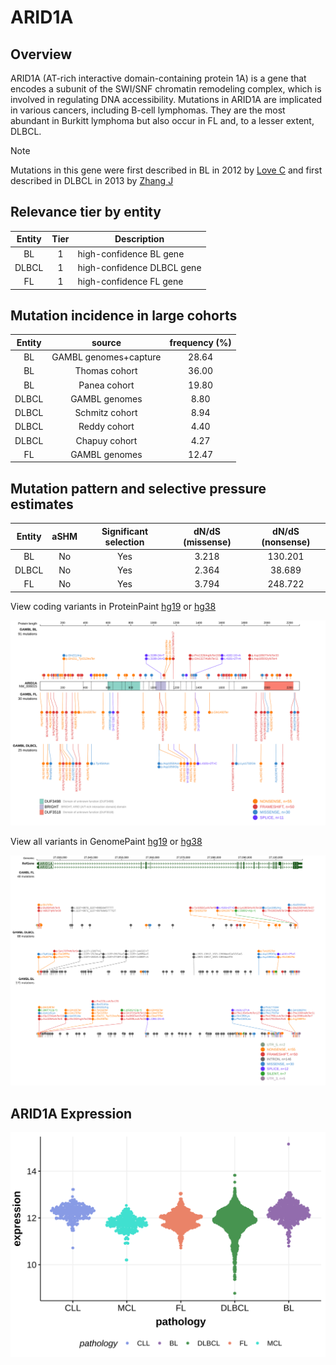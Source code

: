# ARID1A

## Overview
ARID1A (AT-rich interactive domain-containing protein 1A) is a gene that encodes a subunit of the SWI/SNF chromatin remodeling complex, which is involved in regulating DNA accessibility. Mutations in ARID1A are implicated in various cancers, including B-cell lymphomas. They are the most abundant in Burkitt lymphoma but also occur in FL and, to a lesser extent, DLBCL. 

> [!NOTE]
> Mutations in this gene were first described in BL in 2012 by [Love C](https://pubmed.ncbi.nlm.nih.gov/23143597) and first described in DLBCL in 2013 by [Zhang J](https://pubmed.ncbi.nlm.nih.gov/23292937)

## Relevance tier by entity

|Entity|Tier|Description               |
|:------:|:----:|--------------------------|
|BL    |1   |high-confidence BL gene   |
|DLBCL |1   |high-confidence DLBCL gene|
|FL    |1   |high-confidence FL gene   |
## Mutation incidence in large cohorts

|Entity|source               |frequency (%)|
|:------:|:---------------------:|:-------------:|
|BL    |GAMBL genomes+capture|28.64        |
|BL    |Thomas cohort        |36.00        |
|BL    |Panea cohort         |19.80        |
|DLBCL |GAMBL genomes        | 8.80        |
|DLBCL |Schmitz cohort       | 8.94        |
|DLBCL |Reddy cohort         | 4.40        |
|DLBCL |Chapuy cohort        | 4.27        |
|FL    |GAMBL genomes        |12.47        |

## Mutation pattern and selective pressure estimates

|Entity|aSHM|Significant selection|dN/dS (missense)|dN/dS (nonsense)|
|:------:|:----:|:---------------------:|:----------------:|:----------------:|
|BL    |No  |Yes                  |3.218           |130.201         |
|DLBCL |No  |Yes                  |2.364           | 38.689         |
|FL    |No  |Yes                  |3.794           |248.722         |



View coding variants in ProteinPaint [hg19](https://morinlab.github.io/LLMPP/GAMBL/ARID1A_protein.html)  or [hg38](https://morinlab.github.io/LLMPP/GAMBL/ARID1A_protein_hg38.html)

![image](images/proteinpaint/ARID1A_NM_006015.svg)

View all variants in GenomePaint [hg19](https://morinlab.github.io/LLMPP/GAMBL/ARID1A.html)  or [hg38](https://morinlab.github.io/LLMPP/GAMBL/ARID1A_hg38.html)

![image](images/proteinpaint/ARID1A.svg)
## ARID1A Expression
![image](images/gene_expression/ARID1A_by_pathology.svg)

